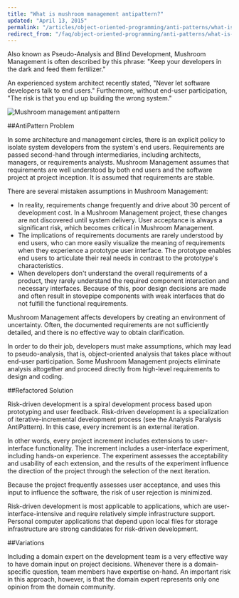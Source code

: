 ```yaml
---
title: "What is mushroom management antipattern?"
updated: "April 13, 2015"
permalink: "/articles/object-oriented-programming/anti-patterns/what-is-mushroom-management/"
redirect_from: "/faq/object-oriented-programming/anti-patterns/what-is-mushroom-management/"
---
```


Also known as Pseudo-Analysis and Blind Development, Mushroom Management is often described by this phrase: "Keep your developers in the dark and feed them fertilizer."

An experienced system architect recently stated, "Never let software developers talk to end users." Furthermore, without end-user participation, "The risk is that you end up building the wrong system."

![Mushroom management antipattern](/images/anti-patterns/dev.jpg "Mushroom management antipattern")

##AntiPattern Problem

In some architecture and management circles, there is an explicit policy to isolate system developers from the system's end users. Requirements are passed second-hand through intermediaries, including architects, managers, or requirements analysts. Mushroom Management assumes that requirements are well understood by both end users and the software project at project inception. It is assumed that requirements are stable.

There are several mistaken assumptions in Mushroom Management:

* In reality, requirements change frequently and drive about 30 percent of development cost. In a Mushroom Management project, these changes are not discovered until system delivery. User acceptance is always a significant risk, which becomes critical in Mushroom Management.
* The implications of requirements documents are rarely understood by end users, who can more easily visualize the meaning of requirements when they experience a prototype user interface. The prototype enables end users to articulate their real needs in contrast to the prototype's characteristics.
* When developers don't understand the overall requirements of a product, they rarely understand the required component interaction and necessary interfaces. Because of this, poor design decisions are made and often result in stovepipe components with weak interfaces that do not fulfill the functional requirements.

Mushroom Management affects developers by creating an environment of uncertainty. Often, the documented requirements are not sufficiently detailed, and there is no effective way to obtain clarification.

In order to do their job, developers must make assumptions, which may lead to pseudo-analysis, that is, object-oriented analysis that takes place without end-user participation. Some Mushroom Management projects eliminate analysis altogether and proceed directly from high-level requirements to design and coding.

##Refactored Solution

Risk-driven development is a spiral development process based upon prototyping and user feedback. Risk-driven development is a specialization of iterative-incremental development process (see the Analysis Paralysis AntiPattern). In this case, every increment is an external iteration.

In other words, every project increment includes extensions to user-interface functionality. The increment includes a user-interface experiment, including hands-on experience. The experiment assesses the acceptability and usability of each extension, and the results of the experiment influence the direction of the project through the selection of the next iteration.

Because the project frequently assesses user acceptance, and uses this input to influence the software, the risk of user rejection is minimized.

Risk-driven development is most applicable to applications, which are user-interface-intensive and require relatively simple infrastructure support. Personal computer applications that depend upon local files for storage infrastructure are strong candidates for risk-driven development.

##Variations

Including a domain expert on the development team is a very effective way to have domain input on project decisions. Whenever there is a domain-specific question, team members have expertise on-hand. An important risk in this approach, however, is that the domain expert represents only one opinion from the domain community.

